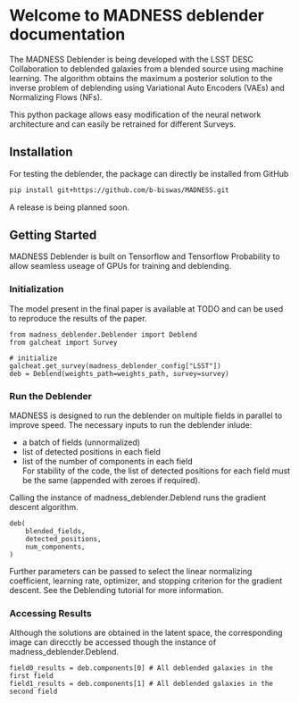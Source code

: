 # Welcome to MADNESS deblender documentation

The MADNESS Deblender is being developed with the LSST DESC Collaboration to deblended galaxies from a blended source using machine learning. The algorithm obtains the maximum a posterior solution to the inverse problem of deblending using Variational Auto Encoders (VAEs) and Normalizing Flows (NFs).

This python package allows easy modification of the neural network architecture and can easily be retrained for different Surveys.

## Installation

For testing the deblender, the package can directly be installed from GitHub
```bash
pip install git+https://github.com/b-biswas/MADNESS.git
```
A release is being planned soon.

## Getting Started

MADNESS Deblender is built on Tensorflow and Tensorflow Probability to allow seamless useage of GPUs for training and deblending.

### Initialization
The model present in the final paper is available at TODO and can be used to reproduce the results of the paper.

```
from madness_deblender.Deblender import Deblend
from galcheat import Survey

# initialize
galcheat.get_survey(madness_deblender_config["LSST"])
deb = Deblend(weights_path=weights_path, survey=survey)
```

### Run the Deblender
MADNESS is designed to run the deblender on multiple fields in parallel to improve speed. The necessary inputs to run the deblender inlude:<br />
- a batch of fields (unnormalized) <br />
- list of detected positions in each field<br />
- list of the number of components in each field<br />
For stability of the code, the list of detected positions for each field must be the same (appended with zeroes if required).

Calling the instance of madness_deblender.Deblend runs the gradient descent algorithm.
```
deb(
    blended_fields,
    detected_positions,
    num_components,
)
```
Further parameters can be passed to select the linear normalizing coefficient, learning rate, optimizer, and stopping criterion for the gradient descent.
See the Deblending tutorial for more information.
### Accessing Results
Although the solutions are obtained in the latent space, the corresponding image can direcctly be accessed though the instance of madness_deblender.Deblend.
```
field0_results = deb.components[0] # All deblended galaxies in the first field
field1_results = deb.components[1] # All deblended galaxies in the second field
```
